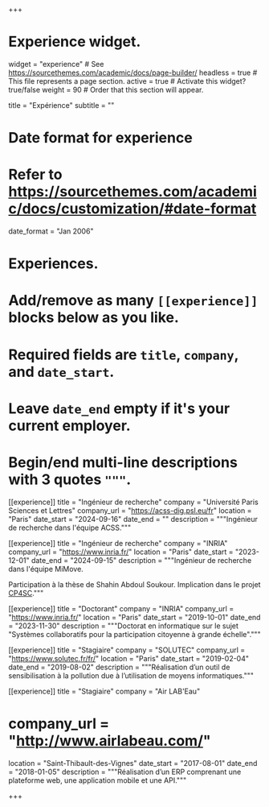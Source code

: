 +++
# Experience widget.
widget = "experience"  # See https://sourcethemes.com/academic/docs/page-builder/
headless = true  # This file represents a page section.
active = true  # Activate this widget? true/false
weight = 90  # Order that this section will appear.

title = "Expérience"
subtitle = ""

# Date format for experience
#   Refer to https://sourcethemes.com/academic/docs/customization/#date-format
date_format = "Jan 2006"

# Experiences.
#   Add/remove as many `[[experience]]` blocks below as you like.
#   Required fields are `title`, `company`, and `date_start`.
#   Leave `date_end` empty if it's your current employer.
#   Begin/end multi-line descriptions with 3 quotes `"""`.

[[experience]]
  title = "Ingénieur de recherche"
  company = "Université Paris Sciences et Lettres"
  company_url = "https://acss-dig.psl.eu/fr"
  location = "Paris"
  date_start = "2024-09-16"
  date_end = ""
  description = """Ingénieur de recherche dans l'équipe ACSS."""

[[experience]]
  title = "Ingénieur de recherche"
  company = "INRIA"
  company_url = "https://www.inria.fr/"
  location = "Paris"
  date_start = "2023-12-01"
  date_end = "2024-09-15"
  description = """Ingénieur de recherche dans l'équipe MiMove.

  Participation à la thèse de Shahin Abdoul Soukour.
  Implication dans le projet [CP4SC](https://eviden.com/industries/public-sector-and-defense/cloud-platform-for-smart-cities/)."""

[[experience]]
  title = "Doctorant"
  company = "INRIA"
  company_url = "https://www.inria.fr/"
  location = "Paris"
  date_start = "2019-10-01"
  date_end = "2023-11-30"
  description = """Doctorat en informatique sur le sujet "Systèmes collaboratifs pour la participation citoyenne à grande échelle"."""

[[experience]]
  title = "Stagiaire"
  company = "SOLUTEC"
  company_url = "https://www.solutec.fr/fr/"
  location = "Paris"
  date_start = "2019-02-04"
  date_end = "2019-08-02"
  description = """Réalisation d’un outil de sensibilisation à la pollution due à l’utilisation de moyens informatiques."""

[[experience]]
  title = "Stagiaire"
  company = "Air LAB'Eau"
  # company_url = "http://www.airlabeau.com/"
  location = "Saint-Thibault-des-Vignes"
  date_start = "2017-08-01"
  date_end = "2018-01-05"
  description = """Réalisation d’un ERP comprenant une plateforme web, une application mobile et une API."""
  
+++
